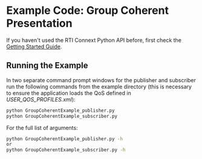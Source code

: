 # Example Code: Group Coherent Presentation

If you haven't used the RTI Connext Python API before, first check the
[Getting Started Guide](https://community.rti.com/static/documentation/connext-dds/6.0.1/api/connext_dds/api_python/index.html).

## Running the Example

In two separate command prompt windows for the publisher and subscriber run the
following commands from the example directory (this is necessary to ensure the
application loads the QoS defined in *USER_QOS_PROFILES.xml*):

```sh
python GroupCoherentExample_publisher.py
python GroupCoherentExample_subscriber.py
```

For the full list of arguments:

```sh
python GroupCoherentExample_publisher.py -h
or
python GroupCoherentExample_subscriber.py -h
```
